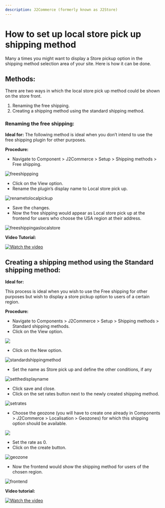 ```yaml
---
description: J2Commerce (formerly known as J2Store)
---
```


# How to set up local store pick up shipping method

Many a times you might want to display a Store pickup option in the shipping method selection area of your site. Here is how it can be done.

## Methods: <a href="#methods" id="methods"></a>

There are two ways in which the local store pick up method could be shown on the store front.

1. Renaming the free shipping.
2. Creating a shipping method using the standard shipping method.

### Renaming the free shipping: <a href="#renaming-the-free-shipping" id="renaming-the-free-shipping"></a>

**Ideal for:** The following method is ideal when you don’t intend to use the free shipping plugin for other purposes.

**Procedure:**

* Navigate to Component > J2Commerce > Setup > Shipping methods > Free shipping.

![freeshippping](../../assets/free-shipping-name-change.webp)

* Click on the View option.
* Rename the plugin’s display name to Local store pick up.

![renametolocalpickup](../../assets/free-shipping-name-change1.webp)

* Save the changes.
* Now the free shipping would appear as Local store pick up at the frontend for users who choose the USA region at their address.

![freeshippingaslocalstore](https://raw.githubusercontent.com/j2store/doc-images/master/shipping-methods/how-to-set-up-local-store%3Dpick-up/local-store-image3.png)

**Video Tutorial:**

[![Watch the video](https://img.youtube.com/vi/vYlO4qW-xL8/hqdefault.jpg)](https://www.youtube.com/watch?v=vYlO4qW-xL8)

## Creating a shipping method using the Standard shipping method: <a href="#creating-a-shipping-method-using-the-standard-shipping-method" id="creating-a-shipping-method-using-the-standard-shipping-method"></a>

**Ideal for:**

This process is ideal when you wish to use the Free shipping for other purposes but wish to display a store pickup option to users of a certain region.

**Procedure:**

* Navigate to Components > J2Commerce > Setup > Shipping methods  > Standard shipping methods.
* Click on the View option.

![](<../../assets/standard-shipping.webp>)

* Click on the New option.

![standardshippingmethod](../../assets/standard-shipping-new.webp)

* Set the name as Store pick up and define the other conditions, if any

![setthedisplayname](../../assets/standard-shipping-new1.webp)

* Click save and close.
* Click on the set rates button next to the newly created shipping method.

![setrates](../../assets/standard-shipping-new2.webp)

* Choose the geozone (you will have to create one already in Components > J2Commerce > Localisation > Geozones) for which this shipping option should be available.

![](<../../assets/standard-shipping-geozone.webp>)

* Set the rate as 0.
* Click on the create button.

![geozone](../../assets/standard-shipping-geozone1.webp)

* Now the frontend would show the shipping method for users of the chosen region.

![frontend](https://raw.githubusercontent.com/j2store/doc-images/master/shipping-methods/how-to-set-up-local-store%3Dpick-up/local-store-image8.png)

**Video tutorial:**

[![Watch the video](https://img.youtube.com/vi/enjbI42xbt0/hqdefault.jpg)](https://www.youtube.com/watch?v=enjbI42xbt0)
